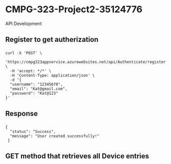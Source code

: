 # CMPG-323-Project2-35124776
API Development

## Register to get autherization
### 
    curl -X 'POST' \
      'https://cmpg323appservice.azurewebsites.net/api/Authenticate/register' \
      -H 'accept: */*' \
      -H 'Content-Type: application/json' \
      -d '{
      "username": "12345678",
      "email": "Kat@gmail.com",
      "password": "Kat@123"
    }'

## Response
### 
    {
      "status": "Success",
      "message": "User created successfully!"
     }
     
## GET method that retrieves all Device entries
### 
